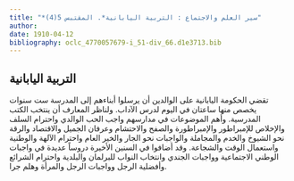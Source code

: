 ```yaml
---
title: "*سير العلم والاجتماع : التربية اليابانية*. المقتبس 5(4)"
author: 
date: 1910-04-12
bibliography: oclc_4770057679-i_51-div_66.d1e3713.bib
---
```




##  التربية اليابانية 


  تقضي الحكومة اليابانية على الوالدين أن يرسلوا أبناءهم إلى المدرسة  ست  سنوات يخصص منها ساعتان في اليوم لدرس الآداب. ولناظر المعارف أن ينتخب الكتب المدرسية. وأهم الموضوعات في مدارسهم واجب الحب الوالدي واحترام السلف والإخلاص للإمبراطور والإمبراطورة والصفح والاحتشام وعرفان الجميل والاقتصاد والرقة نحو الشيوخ والخدم والمجاملة والواجبات نحو الجار والخير العام واحترام الآلهة والوطنية واستعمال الوقت والشجاعة. وقد أضافوا في السنين الأخيرة دروساً عديدة في واجبات الوطني الاجتماعية وواجبات الجندي وانتخاب النواب للبرلمان والبلدية واحترام الشرائع وأفضلية الرجل وواجبات الرجل والمرأة وهلم جرا. 
